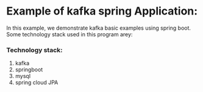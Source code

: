 # Example of kafka spring Application:

In this example, we demonstrate kafka basic examples using spring boot. Some technology stack used in this program arey:

### Technology stack:

1. kafka
2. springboot
3. mysql
4. spring cloud JPA
